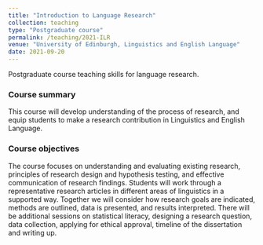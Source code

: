 ```yaml
---
title: "Introduction to Language Research"
collection: teaching
type: "Postgraduate course"
permalink: /teaching/2021-ILR
venue: "University of Edinburgh, Linguistics and English Language"
date: 2021-09-20
---
```


Postgraduate course teaching skills for language research.

### Course summary
This course will develop understanding of the process of research, and equip students to make a research contribution in Linguistics and English Language.

### Course objectives
The course focuses on understanding and evaluating existing research, principles of research design and hypothesis testing, and effective communication of research findings. Students will work through a representative research articles in different areas of linguistics in a supported way. Together we will consider how research goals are indicated, methods are outlined, data is presented, and results interpreted. There will be additional sessions on statistical literacy, designing a research question, data collection, applying for ethical approval, timeline of the dissertation and writing up.